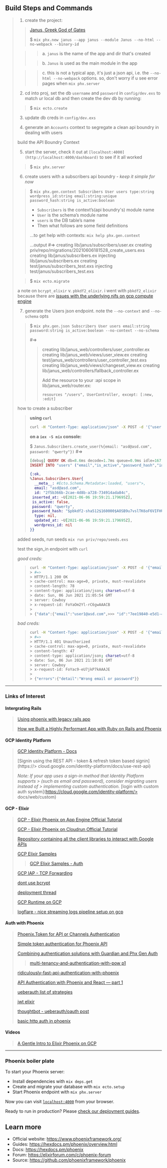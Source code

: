 
## Build Steps and Commands
> 1. create the project:
> 
>> [Janus, Greek God of Gates](https://en.wikipedia.org/wiki/Janus#:~:text=In%20ancient%20Roman%20religion%20and,depicted%20as%20having%20two%20faces.)
>> 
>> $ `mix phx.new janus --app janus --module Janus --no-html --no-webpack --binary-id`
>  
>>> a. `janus` is the name of the app and dir that's created
>> 
>>> b. `Janus` is used as the main module in the app
>
>>> c. this is not a typical app, it's just a json api, i.e. the `--no-html --no-webpack` options.  so, don't worry if u see error pages when `mix phx.server`
> 
> 2. cd into proj, set the db `username` and `password` in `config/dev.exs` to match ur local db and then create the dev db by running:
> 
>> $ `mix ecto.create`
> 
> 3. update db creds in `config/dev.exs`
> 
> 4. generate an `Accounts` context to segregate a clean api boundry in dealing with users
> 
> build the API Boundry Context
> 
> 5. start the server, check it out at `[localhost:4000](http://localhost:4000/dashboard)` to see if it all worked
> 
>> $ `mix phx.server`
>
> 6. create users with a subscribers api boundry - *keep it simple for now*
> 
>> $ `mix phx.gen.context Subscribers User users type:string wordpress_id:string email:string:unique password_hash:string is_active:boolean`
>> 
>> - `Subscribers` is the context’s(api boundry's) module name
>> - `User` is the schema’s module name
>> - `users` is the DB table’s name
>> - Then what follows are some field definitions
>>
>> ...to get help with contexts: `mix help phx.gen.context`
>>
>> ...output #=>
>> creating lib/janus/subscribers/user.ex
>> creating priv/repo/migrations/20210606181528_create_users.exs
>> creating lib/janus/subscribers.ex
>> injecting lib/janus/subscribers.ex
>> creating test/janus/subscribers_test.exs
>> injecting test/janus/subscribers_test.exs
>
>> $ `mix ecto.migrate`
>
> a note on `bcrypt_elixir` v. `pbkdf2_elixir`.  i went with `pbkdf2_elixir` because there are [issues with the underlying nifs on gcp compute engine](https://elixirforum.com/t/deployment-to-google-compute-engine/20409)
> 
> 7. generate the Users json endpoint.  note the `--no-context` and `--no-schema` opts
> 
>> $ `mix phx.gen.json Subscribers User users email:string password:string is_active:boolean --no-context --no-schema`
>> 
>> #=>
>>>  creating lib/janus_web/controllers/user_controller.ex
>>> creating lib/janus_web/views/user_view.ex
>>> creating test/janus_web/controllers/user_controller_test.exs
>>> creating lib/janus_web/views/changeset_view.ex
>>> creating lib/janus_web/controllers/fallback_controller.ex
>>> 
>>> Add the resource to your :api scope in lib/janus_web/router.ex:
>>> 
>>>  `resources "/users", UserController, except: [:new, :edit]`
>
> how to create a subscriber
>>
>> **using `curl`**
>> ```bash
>> curl -H "Content-Type: application/json" -X POST -d '{"user":{"email":"some@email.com","password":"some password"}}' http://localhost:4000/api/users
>> ```
>>
>> **on a `iex -S mix` console:**
>> 
>> $ `Janus.Subscribers.create_user(%{email: "asd@asd.com", password: "qwerty"})`
>> #=>
>> ```elixir
>> [debug] QUERY OK db=8.6ms decode=1.7ms queue=0.9ms idle=1671.2ms
>> INSERT INTO "users" ("email","is_active","password_hash","inserted_at","updated_at","id") VALUES ($1,$2,$3,$4,$5,$6) ["asd@asd.com", false, "$pbkdf2-sha512$160000$AOSB9u7vslTK6oF6VIFHUg$GmyTO0NFrXRs21VEUrj.BFdVi1mtTNcYCJHmdnrSPL1GvirYW8u8GQl4C54H02xRAJefnDoivD9jr7Ty75TMZg", ~U[2021-06-06 19:59:21.179695Z], ~U[2021-06-06 19:59:21.179695Z], <<47, 91, 54, 107, 44, 174, 77, 139, 167, 40, 115, 73, 20, 173, 168, 76>>]
>> 
>> {:ok,
>> %Janus.Subscribers.User{
>>   __meta__: #Ecto.Schema.Metadata<:loaded, "users">,
>>   email: "asd@asd.com",
>>   id: "2f5b366b-2cae-4d8b-a728-734914ada84c",
 >>  inserted_at: ~U[2021-06-06 19:59:21.179695Z],
 >>  is_active: false,
 >>  password: "qwerty",
 >>  password_hash: "$pbkdf2-sha512$160000$AOSB9u7vslTK6oF6VIFHUg$GmyTO0NFrXRs21VEUrj.BFdVi1mtTNcYCJHmdnrSPL1GvirYW8u8GQl4C54H02xRAJefnDoivD9jr7Ty75TMZg",
>>   type: nil,
>>   updated_at: ~U[2021-06-06 19:59:21.179695Z],
>>   wordpress_id: nil
>> }}
>> ```
>
> added seeds, run seeds `mix run priv/repo/seeds.exs`
>
> test the sign_in endpoint with `curl`
>
> *good creds:*
>>```bash
>> curl -H "Content-Type: application/json" -X POST -d '{"email":"user1@asd.com","password":"1resu"}' http://localhost:4000/api/users/sign_in -i
>>> #=>
>>> HTTP/1.1 200 OK
>>> cache-control: max-age=0, private, must-revalidate
>>> content-length: 78
>>> content-type: application/json; charset=utf-8
>>> date: Sun, 06 Jun 2021 21:05:54 GMT
>>> server: Cowboy
>>> x-request-id: FoYaOm2Yl-rC6gwAAACB
>>> 
>>> {"data":{"email":"user1@asd.com",>>> "id":"7ee19840-e5d1-40ac-8b38-b58ae29e5164"}}
>>```
>
> *bad creds:*
>>```bash
>> curl -H "Content-Type: application/json" -X POST -d '{"email":"user1@asd.com","password":"bad password"}' http://localhost:4000/api/users/sign_in -i
>>> #=>
>>> HTTP/1.1 401 Unauthorized
>>> cache-control: max-age=0, private, must-revalidate
>>> content-length: 47
>>> content-type: application/json; charset=utf-8
>>> date: Sun, 06 Jun 2021 21:10:01 GMT
>>> server: Cowboy
>>> x-request-id: FoYac9-eU7jkP7kAAAJE
>>> 
>>> {"errors":{"detail":"Wrong email or password"}}
>>```


---
### Links of Interest
#### Intergrating Rails
> [Using phoenix with legacy rails app](https://littlelines.com/blog/2016/09/27/using-phoenix-with-a-legagy-rails-app)
>
>[How we Built a Highly Performant App with Ruby on Rails and Phoenix](https://www.monterail.com/blog/ruby-on-rails-development-phoenix-elixir)

#### GCP Identity Platform
> [GCP Identity Platform - Docs](https://cloud.google.com/docs)
> 
> [Signin using the REST API - token & refresh token based signin](https://> cloud.google.com/identity-platform/docs/use-rest-api)
> 
> *Note: If your app uses a sign-in method that Identity Platform supports > (such as email and password), consider migrating users instead of > implementing custom authentication.*
> [login with custom auth system](https://cloud.google.com/identity-platform/> docs/web/custom)
#### GCP - Elixir
> [GCP - Elixir Phoenix on App Engine Official Tutorial](https://cloud.google.com/community/tutorials/elixir-phoenix-on-google-app-engine)
>
> [GCP - Elixir Phoenix on Cloudrun Official Tutorial](https://cloud.google.com/community/tutorials/elixir-phoenix-on-cloud-build-cloud-run)
>
> [Repository containing all the client libraries to interact with Google APIs](https://github.com/googleapis/elixir-google-api)
>
>[GCP Elixir Samples](https://github.com/GoogleCloudPlatform/elixir-samples)
>
>> [GCP Elixir Samples - Auth](https://github.com/GoogleCloudPlatform/elixir-samples/tree/master/auth)
>
>[GCP IAP - TCP Forwarding](https://cloud.google.com/iap/docs/using-tcp-forwarding)
>
>[dont use bcrypt](https://stackoverflow.com/questions/54877692/issue-with-elixir-phoenix-on-google-compute-engine)
>
>[deployment thread](https://elixirforum.com/t/deployment-to-google-compute-engine/20409)
>
>[GCP Runtime on GCP](https://github.com/GoogleCloudPlatform/elixir-runtime)
>
>[logflare - nice streaming logs pipeline setup on gcp](https://github.com/Logflare/logflare)
>

#### Auth with Phoenix
>[Phoenix.Token for API or Channels Authentication](https://hexdocs.pm/phoenix/Phoenix.Token.html)
>
>[Simple token authentication for Phoenix API](https://dev.to/mnishiguchi/simple-token-authentication-for-phoenix-json-api-1m05)
>
>[Combining authentication solutions with Guardian and Phx Gen Auth](https://fullstackphoenix.com/tutorials/combining-authentication-solutions-with-guardian-and-phx-gen-auth)
>> [multi-tenancy-and-authentication-with-pow p1](https://fullstackphoenix.com/tutorials/multi-tenancy-and-authentication-with-pow)
>
>[ridiculously-fast-api-authentication-with-phoenix](https://www.cloudbees.com/blog/ridiculously-fast-api-authentication-with-phoenix)
>
>[API Authentication with Phoenix and React — part 1](https://medium.com/@tommyblue/api-authentication-with-phoenix-and-react-part-1-30c6865bfbd3)
>
>[ueberauth list of strategies](https://github.com/ueberauth/ueberauth/wiki/List-of-Strategies)
>
>[jwt elixir](https://njwest.medium.com/jwt-auth-with-an-elixir-on-phoenix-1-3-guardian-api-and-react-native-mobile-app-1bd00559ea51)
>
>[thoughtbot - ueberauth/oauth post](https://thoughtbot.com/blog/authentication-in-elixir-web-applications-with-ueberauth-and-guardian-part-4)
>
>[basic http auth in phoenix](https://nts.strzibny.name/basic-http-authentication-in-elixir-phoenix/)

#### Videos
>[A Gentle Intro to Elixir Phoenix on GCP](https://www.youtube.com/watch?v=sJR4j9WBSR0)
>

---
### Phoenix boiler plate

To start your Phoenix server:

  * Install dependencies with `mix deps.get`
  * Create and migrate your database with `mix ecto.setup`
  * Start Phoenix endpoint with `mix phx.server`

Now you can visit [`localhost:4000`](http://localhost:4000) from your browser.

Ready to run in production? Please [check our deployment guides](https://hexdocs.pm/phoenix/deployment.html).

## Learn more

  * Official website: https://www.phoenixframework.org/
  * Guides: https://hexdocs.pm/phoenix/overview.html
  * Docs: https://hexdocs.pm/phoenix
  * Forum: https://elixirforum.com/c/phoenix-forum
  * Source: https://github.com/phoenixframework/phoenix
